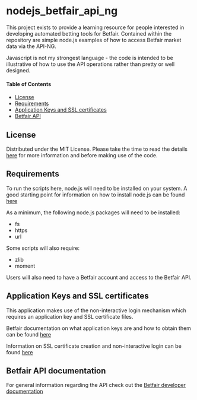 # nodejs_betfair_api_ng

This project exists to provide a learning resource for people interested in developing automated betting
tools for Betfair. Contained within the repository are simple node.js examples of how to access 
Betfair market data via the API-NG. 

Javascript is not my strongest language - the code is intended to be illustrative of how to use the API operations
rather than pretty or well designed.

#### Table of Contents
- [License](#license)
- [Requirements](#requirements)
- [Application Keys and SSL certificates](#application-keys-and-ssl-certificates)
- [Betfair API](#betfair-api-documentation)

## License

Distributed under the MIT License. Please take the time to read the details [here](LICENSE) for more 
information and before making use of the code.

## Requirements

To run the scripts here, node.js will need to be installed on your system. A good starting point for information on how to install node.js can be found [here](https://nodejs.org/en/)

As a minimum, the following node.js packages will need to be installed:

* fs
* https
* url

Some scripts will also require:

* zlib
* moment

Users will also need to have a Betfair account and access to the Betfair API. 

## Application Keys and SSL certificates 

This application makes use of the non-interactive login mechanism which requires an application key and SSL certificate files. 

Betfair documentation on what application keys are and how to obtain them can be found [here](https://docs.developer.betfair.com/display/1smk3cen4v3lu3yomq5qye0ni/Application+Keys)

Information on SSL certificate creation and non-interactive login can be found [here](https://docs.developer.betfair.com/display/1smk3cen4v3lu3yomq5qye0ni/Non-Interactive+%28bot%29+login)

## Betfair API documentation

For general information regarding the API check out the [Betfair developer documentation](https://developer.betfair.com/en/get-started/)






   



